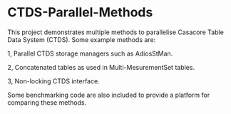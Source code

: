 # CTDS-Parallel-Methods

This project demonstrates multiple methods to parallelise Casacore Table Data System (CTDS).
Some example methods are:

1, Parallel CTDS storage managers such as AdiosStMan.

2, Concatenated tables as used in Multi-MesurementSet tables.

3, Non-locking CTDS interface.

Some benchmarking code are also included to provide a platform for comparing these methods.


